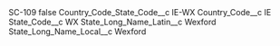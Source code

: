 <?xml version="1.0" encoding="UTF-8"?>
<CustomMetadata xmlns="http://soap.sforce.com/2006/04/metadata" xmlns:xsi="http://www.w3.org/2001/XMLSchema-instance" xmlns:xsd="http://www.w3.org/2001/XMLSchema">
    <label>SC-109</label>
    <protected>false</protected>
    <values>
        <field>Country_Code_State_Code__c</field>
        <value xsi:type="xsd:string">IE-WX</value>
    </values>
    <values>
        <field>Country_Code__c</field>
        <value xsi:type="xsd:string">IE</value>
    </values>
    <values>
        <field>State_Code__c</field>
        <value xsi:type="xsd:string">WX</value>
    </values>
    <values>
        <field>State_Long_Name_Latin__c</field>
        <value xsi:type="xsd:string">Wexford</value>
    </values>
    <values>
        <field>State_Long_Name_Local__c</field>
        <value xsi:type="xsd:string">Wexford</value>
    </values>
</CustomMetadata>
